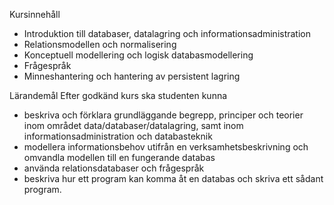 Kursinnehåll
* Introduktion till databaser, datalagring och informationsadministration
* Relationsmodellen och normalisering
* Konceptuell modellering och logisk databasmodellering
* Frågespråk
* Minneshantering och hantering av persistent lagring

Lärandemål
Efter godkänd kurs ska studenten kunna
* beskriva och förklara grundläggande begrepp, principer och teorier inom området data/databaser/datalagring, samt inom informationsadministration och databasteknik
* modellera informationsbehov utifrån en verksamhetsbeskrivning och omvandla modellen till en fungerande databas
* använda relationsdatabaser och frågespråk
* beskriva hur ett program kan komma åt en databas och skriva ett sådant program.
